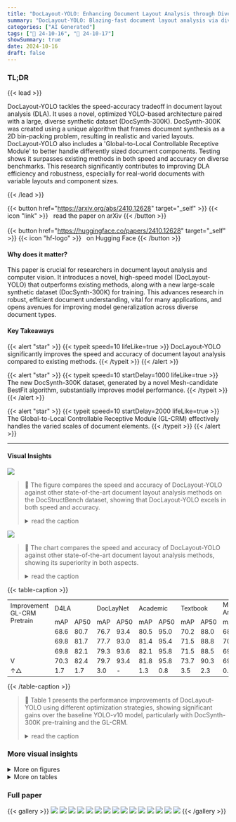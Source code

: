 ```yaml
---
title: "DocLayout-YOLO: Enhancing Document Layout Analysis through Diverse Synthetic Data and Global-to-Local Adaptive Perception"
summary: "DocLayout-YOLO: Blazing-fast document layout analysis via diverse synthetic data and adaptive perception, exceeding state-of-the-art speed and accuracy."
categories: ["AI Generated"]
tags: ["🔖 24-10-16", "🤗 24-10-17"]
showSummary: true
date: 2024-10-16
draft: false
---
```


### TL;DR


{{< lead >}}

DocLayout-YOLO tackles the speed-accuracy tradeoff in document layout analysis (DLA).  It uses a novel, optimized YOLO-based architecture paired with a large, diverse synthetic dataset (DocSynth-300K).  DocSynth-300K was created using a unique algorithm that frames document synthesis as a 2D bin-packing problem, resulting in realistic and varied layouts.  DocLayout-YOLO also includes a 'Global-to-Local Controllable Receptive Module' to better handle differently sized document components.  Testing shows it surpasses existing methods in both speed and accuracy on diverse benchmarks.  This research significantly contributes to improving DLA efficiency and robustness, especially for real-world documents with variable layouts and component sizes.

{{< /lead >}}


{{< button href="https://arxiv.org/abs/2410.12628" target="_self" >}}
{{< icon "link" >}} &nbsp; read the paper on arXiv
{{< /button >}}
<br><br>
{{< button href="https://huggingface.co/papers/2410.12628" target="_self" >}}
{{< icon "hf-logo" >}} &nbsp; on Hugging Face
{{< /button >}}

#### Why does it matter?
This paper is crucial for researchers in document layout analysis and computer vision.  It introduces a novel, high-speed model (DocLayout-YOLO) that outperforms existing methods, along with a new large-scale synthetic dataset (DocSynth-300K) for training. This advances research in robust, efficient document understanding, vital for many applications, and opens avenues for improving model generalization across diverse document types.
#### Key Takeaways

{{< alert "star" >}}
{{< typeit speed=10 lifeLike=true >}} DocLayout-YOLO significantly improves the speed and accuracy of document layout analysis compared to existing methods. {{< /typeit >}}
{{< /alert >}}

{{< alert "star" >}}
{{< typeit speed=10 startDelay=1000 lifeLike=true >}} The new DocSynth-300K dataset, generated by a novel Mesh-candidate BestFit algorithm, substantially improves model performance. {{< /typeit >}}
{{< /alert >}}

{{< alert "star" >}}
{{< typeit speed=10 startDelay=2000 lifeLike=true >}} The Global-to-Local Controllable Receptive Module (GL-CRM) effectively handles the varied scales of document elements. {{< /typeit >}}
{{< /alert >}}

------
#### Visual Insights



![](figures/figures_2_0.png)

> 🔼 The figure compares the speed and accuracy of DocLayout-YOLO against other state-of-the-art document layout analysis methods on the DocStructBench dataset, showing that DocLayout-YOLO excels in both speed and accuracy.
> <details>
> <summary>read the caption</summary>
> Figure 1: Comparisons between DocLayout-YOLO and existing state-of-the-art (SOTA) DLA methods. DocLayout-YOLO surpasses unimodal and multimodal methods in both speed and accuracy.
> </details>





![](charts/charts_2_0.png)

> 🔼 The chart compares the speed and accuracy of DocLayout-YOLO against other state-of-the-art document layout analysis methods, showing its superiority in both aspects.
> <details>
> <summary>read the caption</summary>
> Figure 1: Comparisons between DocLayout-YOLO and existing state-of-the-art (SOTA) DLA methods. DocLayout-YOLO surpasses unimodal and multimodal methods in both speed and accuracy.
> </details>





{{< table-caption >}}
<table id='1' style='font-size:14px'><tr><td rowspan="2">Improvement GL-CRM Pretrain</td><td colspan="2">D4LA</td><td colspan="2">DocLayNet</td><td colspan="2">Academic</td><td colspan="2">Textbook</td><td colspan="2">Market Analysis</td><td colspan="2">Financial</td></tr><tr><td>mAP</td><td>AP50</td><td>mAP</td><td>AP50</td><td>mAP</td><td>AP50</td><td>mAP</td><td>AP50</td><td>mAP</td><td>AP50</td><td>mAP</td><td>AP50</td></tr><tr><td></td><td>68.6</td><td>80.7</td><td>76.7</td><td>93.4</td><td>80.5</td><td>95.0</td><td>70.2</td><td>88.0</td><td>68.9</td><td>79.2</td><td>89.8</td><td>95.9</td></tr><tr><td></td><td>69.8</td><td>81.7</td><td>77.7</td><td>93.0</td><td>81.4</td><td>95.4</td><td>71.5</td><td>88.8</td><td>70.2</td><td>80.0</td><td>90.0</td><td>95.8</td></tr><tr><td></td><td>69.8</td><td>82.1</td><td>79.3</td><td>93.6</td><td>82.1</td><td>95.8</td><td>71.5</td><td>88.5</td><td>69.3</td><td>79.6</td><td>90.3</td><td>95.5</td></tr><tr><td>V</td><td>70.3</td><td>82.4</td><td>79.7</td><td>93.4</td><td>81.8</td><td>95.8</td><td>73.7</td><td>90.3</td><td>69.4</td><td>79.4</td><td>90.1</td><td>95.9</td></tr><tr><td>↑△</td><td>1.7</td><td>1.7</td><td>3.0</td><td>-</td><td>1.3</td><td>0.8</td><td>3.5</td><td>2.3</td><td>0.5</td><td>0.2</td><td>0.3</td><td>-</td></tr></table>{{< /table-caption >}}

> 🔼 Table 1 presents the performance improvements of DocLayout-YOLO using different optimization strategies, showing significant gains over the baseline YOLO-v10 model, particularly with DocSynth-300K pre-training and the GL-CRM.
> <details>
> <summary>read the caption</summary>
> Table 1: Results of DocLayout-YOLO with different optimization strategies. Pretrain denotes DocSynth-300K pre-training. Resulting DocLayout-YOLO significantly outperforms the baseline model. ↑△ denotes improvements compared with baseline YOLO-v10 model.
> </details>



### More visual insights

<details>
<summary>More on figures
</summary>


![](figures/figures_3_0.png)

> 🔼 Figure 2 illustrates the Mesh-candidate BestFit algorithm, showing the preprocessing steps of creating an element pool and the layout generation process of iteratively finding the best fit between candidate elements and grid spaces.
> <details>
> <summary>read the caption</summary>
> Figure 2: Illustration of Mesh-candidate BestFit. Initially, in (A) Preprocessing, a category-wise element pool is created from a small initial dataset. During (B) Layout Generation, Mesh-candidate BestFit iteratively searches for the optimal candidate-grid match.
> </details>



![](figures/figures_4_0.png)

> 🔼 Figure 3 shows example synthetic documents generated by the proposed Mesh-candidate BestFit algorithm, illustrating the diversity of layouts and elements achieved.
> <details>
> <summary>read the caption</summary>
> Figure 3: Examples of synthetic document data. Synthetic documents demonstrate comprehensive layout diversity (multiple layout formats) and element diversity (incorporating varied elements).
> </details>



![](figures/figures_5_0.png)

> 🔼 The figure illustrates the Controllable Receptive Module (CRM) which extracts and fuses features with multiple scales and granularities to handle the scale-varying challenge in document images.
> <details>
> <summary>read the caption</summary>
> Figure 4: Illustration of Controllable Receptive Module (CRM), which extracts and fuses features of varying scales and granularities.
> </details>



![](figures/figures_5_1.png)

> 🔼 The figure illustrates the hierarchical perception process of the Global-to-Local Design (GL) architecture in DocLayout-YOLO, showing how features are extracted at multiple scales (global, block, and local).
> <details>
> <summary>read the caption</summary>
> Figure 5: Illustration of Global-to-local design.
> </details>



![](figures/figures_6_0.png)

> 🔼 The figure compares the speed and accuracy of DocLayout-YOLO against other state-of-the-art document layout analysis methods, demonstrating its superior performance.
> <details>
> <summary>read the caption</summary>
> Figure 1: Comparisons between DocLayout-YOLO and existing state-of-the-art (SOTA) DLA methods. DocLayout-YOLO surpasses unimodal and multimodal methods in both speed and accuracy.
> </details>



![](figures/figures_9_0.png)

> 🔼 Figure 7 visualizes document images generated using three different synthetic methods: Random, Diffusion, and the proposed Mesh-candidate BestFit, showing the differences in layout and rendering quality.
> <details>
> <summary>read the caption</summary>
> Figure 7: Visualization of generated document images using different document synthetic methods.
> </details>



![](figures/figures_14_0.png)

> 🔼 Figure 8 shows examples of generated document layouts with varying element sizes and arrangements, along with their rendered counterparts.
> <details>
> <summary>read the caption</summary>
> Figure 8: Visualization of generated diverse layouts and corresponding pages after rendering. S, M, L respectively denote small, medium, and large elements, indicating the components that are relatively abundant on the page.
> </details>



![](figures/figures_15_0.png)

> 🔼 The figure displays example pages from the four subsets of the DocStructBench dataset (Academic, Textbook, Market Analysis, and Financial) to illustrate the diversity and complexity of document layouts.
> <details>
> <summary>read the caption</summary>
> Figure 6: Examples of complex documents with different formats and structures in DocStructBench.
> </details>



![](figures/figures_15_1.png)

> 🔼 Figure 1 compares the speed and accuracy of DocLayout-YOLO against other state-of-the-art document layout analysis methods, demonstrating its superiority in both aspects.
> <details>
> <summary>read the caption</summary>
> Figure 1: Comparisons between DocLayout-YOLO and existing state-of-the-art (SOTA) DLA methods. DocLayout-YOLO surpasses unimodal and multimodal methods in both speed and accuracy.
> </details>



</details>




<details>
<summary>More on tables
</summary>


{{< table-caption >}}
<table id='3' style='font-size:16px'><tr><td rowspan="2" colspan="2">Methods</td><td rowspan="2">Backbone</td><td rowspan="2">Pretrain Dataset</td><td colspan="2">D4LA</td><td colspan="2">DocLayNet</td></tr><tr><td>mAP</td><td>AP50</td><td>mAP</td><td>AP50</td></tr><tr><td rowspan="2">Unimodal</td><td>YOLO-v10</td><td>v10m</td><td>-</td><td>68.6</td><td>80.7</td><td>76.2</td><td>93.0</td></tr><tr><td>DINO-4scale</td><td>R50</td><td>ImageNet1K</td><td>64.7</td><td>76.9</td><td>77.7</td><td>93.5</td></tr><tr><td rowspan="4">Multimodal</td><td>VGT</td><td>ViT-B</td><td>IIT-CDIP, 42M</td><td>68.8</td><td>-</td><td>-</td><td>-</td></tr><tr><td>LayoutLMv3-B</td><td>ViT-B</td><td>IIT-CDIP, 42M</td><td>60.0</td><td>72.6</td><td>75.4</td><td>92.1</td></tr><tr><td>DiT-Cascade-B</td><td>ViT-B</td><td>IIT-CDIP, 42M</td><td>67.7</td><td>79.8</td><td>73.2</td><td>87.6</td></tr><tr><td>DiT-Cascade-L</td><td>ViT-L</td><td>IIT-CDIP, 42M</td><td>68.2</td><td>80.1</td><td>72.6</td><td>84.9</td></tr><tr><td>Ours</td><td>DocLayout-YOLO</td><td>v10m++</td><td>DocSynth, 300K</td><td>70.3</td><td>82.4</td><td>79.7</td><td>93.4</td></tr></table>{{< /table-caption >}}
> 🔼 {{ table.description }}
> <details>
> <summary>read the caption</summary>
> {{ table.caption }}
> </details>


> Table 2 presents a comparison of the performance of DocLayout-YOLO against other unimodal and multimodal methods on the D4LA and DocLayNet datasets, highlighting the superior performance of DocLayout-YOLO.


{{< table-caption >}}
<table id='1' style='font-size:14px'><tr><td colspan="2">Method</td><td>Backbone</td><td colspan="2">Academic</td><td colspan="2">Textbook</td><td colspan="2">Market Analysis</td><td colspan="2">Financial</td><td rowspan="2">FPS</td></tr><tr><td></td><td></td><td></td><td>mAP</td><td>AP50</td><td>mAP</td><td>AP50</td><td>mAP</td><td>AP50</td><td>mAP</td><td>AP50</td></tr><tr><td rowspan="2">Unimodal</td><td>YOLO-v10</td><td>v10m</td><td>80.5</td><td>95.0</td><td>70.2</td><td>88.0</td><td>68.9</td><td>79.2</td><td>89.9</td><td>95.9</td><td>144.9†</td></tr><tr><td>DINO-4scale</td><td>R50</td><td>80.5</td><td>95.4</td><td>70.5</td><td>85.6</td><td>68.6</td><td>79.2</td><td>89.1</td><td>95.6</td><td>26.7±</td></tr><tr><td rowspan="4">Multimodal</td><td>DiT-Cascade-B</td><td>ViT-B</td><td>79.7</td><td>95.1</td><td>69.7</td><td>86.1</td><td>63.7</td><td>71.0</td><td>88.7</td><td>94.1</td><td>14.1*</td></tr><tr><td>DiT-Cascade-L</td><td>ViT-L</td><td>81.0</td><td>96.0</td><td>70.8</td><td>86.8</td><td>70.8</td><td>80.8</td><td>89.3</td><td>94.5</td><td>6.0*</td></tr><tr><td>LayoutLMv3-B</td><td>ViT-B</td><td>76.5</td><td>94.9</td><td>66.0</td><td>82.3</td><td>65.7</td><td>75.2</td><td>85.7</td><td>90.4</td><td>9.0*</td></tr><tr><td>LayoutLMv3-BC</td><td>ViT-B</td><td>77.7</td><td>93.5</td><td>68.0</td><td>82.8</td><td>67.9</td><td>75.7</td><td>87.6</td><td>92.1</td><td>9.0*</td></tr><tr><td>Ours</td><td>DocLayout-YOLO</td><td>v10m++</td><td>81.8</td><td>95.8</td><td>73.7</td><td>90.3</td><td>69.4</td><td>79.4</td><td>90.1</td><td>95.9</td><td>85.5†</td></tr></table>{{< /table-caption >}}
> 🔼 {{ table.description }}
> <details>
> <summary>read the caption</summary>
> {{ table.caption }}
> </details>


> Table 3 compares the performance of DocLayout-YOLO against other state-of-the-art methods on the DocStructBench dataset, showing mAP, AP50, and FPS across four document types.


{{< table-caption >}}
<table id='3' style='font-size:14px'><tr><td rowspan="2">Data Type</td><td rowspan="2">Pretrain Dataset</td><td rowspan="2">Volume</td><td colspan="2">Academic</td><td colspan="2">Textbook</td><td colspan="2">Market Analysis</td><td colspan="2">Financial</td></tr><tr><td>mAP</td><td>AP50</td><td>mAP</td><td>AP50</td><td>mAP</td><td>AP50</td><td>mAP</td><td>AP50</td></tr><tr><td colspan="3">baseline</td><td>80.5</td><td>95.0</td><td>70.2</td><td>88.0</td><td>68.9</td><td>79.2</td><td>89.9</td><td>95.9</td></tr><tr><td rowspan="3">Public</td><td>M6Doc</td><td>2k</td><td>80.4</td><td>94.9</td><td>70.0</td><td>87.7</td><td>68.9</td><td>79.1</td><td>89.7</td><td>95.8</td></tr><tr><td>DocBank</td><td>400k</td><td>81.6</td><td>95.5</td><td>70.9</td><td>89.6</td><td>69.1</td><td>79.5</td><td>90.1</td><td>95.9</td></tr><tr><td>PubLayNet</td><td>300k</td><td>81.0</td><td>95.3</td><td>71.5</td><td>88.8</td><td>69.1</td><td>78.8</td><td>89.7</td><td>95.7</td></tr><tr><td rowspan="3">Synthetic</td><td>Random</td><td>300k</td><td>80.5</td><td>95.1</td><td>71.2</td><td>88.8</td><td>68.1</td><td>78.6</td><td>89.6</td><td>95.7</td></tr><tr><td>Diffusion</td><td>300k</td><td>80.7</td><td>95.2</td><td>71.9</td><td>89.4</td><td>68.9</td><td>79.3</td><td>89.3</td><td>95.8</td></tr><tr><td>DocSynth</td><td>300k</td><td>82.1</td><td>95.8</td><td>71.5</td><td>88.5</td><td>69.3</td><td>79.6</td><td>90.3</td><td>95.5</td></tr></table>{{< /table-caption >}}
> 🔼 {{ table.description }}
> <details>
> <summary>read the caption</summary>
> {{ table.caption }}
> </details>


> Table 4 presents a comparison of downstream fine-tuning performance using different pre-training datasets (public and synthetic), highlighting DocSynth-300K's superior adaptability across various document types.


{{< table-caption >}}
<br><table id='8' style='font-size:14px'><tr><td>Data</td><td>Type</td><td>Volume</td></tr><tr><td>DSSE200</td><td>Academic</td><td>271</td></tr><tr><td>CHN</td><td>Wikipedia</td><td>10K</td></tr><tr><td>DocBank</td><td>Academic</td><td>400K</td></tr><tr><td>PubLayNet</td><td>Academic</td><td>300K</td></tr><tr><td>DocLayNet</td><td>Multiple</td><td>80K</td></tr><tr><td>D4LA</td><td>Multiple</td><td>9K</td></tr><tr><td>Prima-LAD</td><td>Multiple</td><td>478</td></tr></table>{{< /table-caption >}}
> 🔼 {{ table.description }}
> <details>
> <summary>read the caption</summary>
> {{ table.caption }}
> </details>


> This table lists the different document datasets used to train the LACE (Layout Augmented generation using diffusion model) model for generating synthetic document layouts.


{{< table-caption >}}
<br><table id='8' style='font-size:14px'><tr><td colspan="2">Ablation</td><td colspan="5">D4LA</td></tr><tr><td>Global-level</td><td>Block-level</td><td>mAP</td><td>AP50</td><td>APs</td><td>APm</td><td>APt</td></tr><tr><td></td><td></td><td>68.6</td><td>80.7</td><td>47.0</td><td>53.2</td><td>68.8</td></tr><tr><td rowspan="2">V</td><td rowspan="2"></td><td>69.2</td><td>81.2</td><td>47.1</td><td>53.9</td><td>69.6</td></tr><tr><td>↑0.6</td><td>↑0.5</td><td>↑0.1</td><td>↑0.7</td><td>↑0.8</td></tr><tr><td rowspan="2"></td><td rowspan="2">V</td><td>69.3</td><td>81.5</td><td>47.2</td><td>55.0</td><td>69.4</td></tr><tr><td>↑0.7</td><td>↑0.8</td><td>↑0.2</td><td>↑1.8</td><td>↑0.6</td></tr><tr><td rowspan="2">V</td><td rowspan="2">V</td><td>69.8</td><td>81.7</td><td>47.2</td><td>55.3</td><td>70.2</td></tr><tr><td>↑1.2</td><td>↑1.0</td><td>↑0.2</td><td>↑2.1</td><td>↑1.4</td></tr></table>{{< /table-caption >}}
> 🔼 {{ table.description }}
> <details>
> <summary>read the caption</summary>
> {{ table.caption }}
> </details>


> The table shows the ablation study of the proposed GL-CRM, demonstrating the impact of global and local components on the detection accuracy for different object sizes.


{{< table-caption >}}
<br><table id='4' style='font-size:14px'><tr><td>Type</td><td>Source</td><td>Training</td><td>Testing</td></tr><tr><td>Academic</td><td>Academic papers</td><td>1605</td><td>402</td></tr><tr><td>Textbook</td><td>Textbooks & Test papers</td><td>2345</td><td>587</td></tr><tr><td>Analysis Report</td><td>Industry & market analysis report</td><td>2660</td><td>651</td></tr><tr><td>Financial</td><td>Financial business document</td><td>2472</td><td>592</td></tr></table>{{< /table-caption >}}
> 🔼 {{ table.description }}
> <details>
> <summary>read the caption</summary>
> {{ table.caption }}
> </details>


> Table 7 shows the document source and training/testing data split for the four subsets of the DocStructBench dataset.


{{< table-caption >}}
<table id='7' style='font-size:16px'><tr><td>Category</td><td>Interpretation</td><td>Training</td><td>Testing</td></tr><tr><td>Title</td><td>Includes multi-level headings, separate lines, bolded, and in a distinct font from the text.</td><td>11384</td><td>2943</td></tr><tr><td>Plain text</td><td>Main body text of the document.</td><td>45243</td><td>12455</td></tr><tr><td>Abandon</td><td>Includes headers, footers, page numbers, page footnotes, and marginal notes.</td><td>16640</td><td>4379</td></tr><tr><td>Figure</td><td>Isolate figure floating in the document.</td><td>5164</td><td>1296</td></tr><tr><td>Figure caption</td><td>Corresponding caption interpreting the figure.</td><td>2660</td><td>715</td></tr><tr><td>Table</td><td>Isolate table floating in the document.</td><td>1389</td><td>407</td></tr><tr><td>Table caption</td><td>Corresponding caption interpreting the table.</td><td>911</td><td>271</td></tr><tr><td>Table footnote</td><td>The footnote of a table, typically provides additional explanations and clarifications about the table.</td><td>1490</td><td>370</td></tr><tr><td>Isolate formula</td><td>A standalone equation (excluding equations embedded within the text)</td><td>795</td><td>221</td></tr><tr><td>Formula caption</td><td>The caption of a formula, typically refers to the label or numbering of the formula.</td><td>385</td><td>86</td></tr></table>{{< /table-caption >}}
> 🔼 {{ table.description }}
> <details>
> <summary>read the caption</summary>
> {{ table.caption }}
> </details>


> Table 8 presents the fine-grained category and the number of instances annotated in the DocStructBench dataset.


{{< table-caption >}}
<table id='0' style='font-size:18px'><tr><td></td><td>Algorithm 1: Mesh-candidate BestFit Algorithm</td></tr><tr><td></td><td>Input: Element pool P, Cset = {e1, e2, .... eN} sampled from P, matching threshold frthr; Output: Generated layout L; insert into L;</td></tr><tr><td>1</td><td>sample e* from Cset and</td></tr><tr><td>2</td><td>while 미 < N do</td></tr><tr><td>3</td><td>Mg = MeshEngine(L);</td></tr><tr><td>4</td><td>foreach candidate ei E Cset do</td></tr><tr><td>5</td><td>foreach meshgrid gj E Mset do</td></tr><tr><td>6</td><td>fr = match(ei, gj);</td></tr><tr><td>7</td><td>if fr > frmax then</td></tr><tr><td>8</td><td>fr max ← fr, Cbest ← ei, Mbest ← gj;</td></tr><tr><td>9</td><td>end</td></tr><tr><td>10</td><td>end</td></tr><tr><td>11</td><td>end</td></tr><tr><td>12</td><td>if fr max < frthr then</td></tr><tr><td>13</td><td>break</td></tr><tr><td>14</td><td>else</td></tr><tr><td>15</td><td>I remove Cbest from Cset and insert Cbest into L;</td></tr><tr><td>16</td><td>end</td></tr><tr><td></td><td></td></tr><tr><td>17 18</td><td>end return L;</td></tr></table>{{< /table-caption >}}
> 🔼 {{ table.description }}
> <details>
> <summary>read the caption</summary>
> {{ table.caption }}
> </details>


> Table 1 presents the performance improvements of DocLayout-YOLO using different optimization strategies, showing significant gains over the baseline YOLO-v10 model.


{{< table-caption >}}
<br><table id='9' style='font-size:14px'><tr><td>Layout Generation</td><td>Align↓</td><td>Density↑</td></tr><tr><td>Random</td><td>0.0171</td><td>0.259</td></tr><tr><td>Diffusion (LACE)</td><td>0.0032</td><td>0.476</td></tr><tr><td>Mesh-candidate BestFit (ours)</td><td>0.0009</td><td>0.645</td></tr></table>{{< /table-caption >}}
> 🔼 {{ table.description }}
> <details>
> <summary>read the caption</summary>
> {{ table.caption }}
> </details>


> Table 9 quantitatively compares different layout generation methods based on their alignment and density scores, showing Mesh-candidate BestFit's superior performance.


</details>


### Full paper

{{< gallery >}}
<img src="paper_images/1.png" class="grid-w50 md:grid-w33 xl:grid-w25" />
<img src="paper_images/2.png" class="grid-w50 md:grid-w33 xl:grid-w25" />
<img src="paper_images/3.png" class="grid-w50 md:grid-w33 xl:grid-w25" />
<img src="paper_images/4.png" class="grid-w50 md:grid-w33 xl:grid-w25" />
<img src="paper_images/5.png" class="grid-w50 md:grid-w33 xl:grid-w25" />
<img src="paper_images/6.png" class="grid-w50 md:grid-w33 xl:grid-w25" />
<img src="paper_images/7.png" class="grid-w50 md:grid-w33 xl:grid-w25" />
<img src="paper_images/8.png" class="grid-w50 md:grid-w33 xl:grid-w25" />
<img src="paper_images/9.png" class="grid-w50 md:grid-w33 xl:grid-w25" />
<img src="paper_images/10.png" class="grid-w50 md:grid-w33 xl:grid-w25" />
<img src="paper_images/11.png" class="grid-w50 md:grid-w33 xl:grid-w25" />
<img src="paper_images/12.png" class="grid-w50 md:grid-w33 xl:grid-w25" />
<img src="paper_images/13.png" class="grid-w50 md:grid-w33 xl:grid-w25" />
<img src="paper_images/14.png" class="grid-w50 md:grid-w33 xl:grid-w25" />
<img src="paper_images/15.png" class="grid-w50 md:grid-w33 xl:grid-w25" />
{{< /gallery >}}